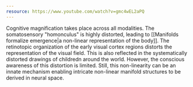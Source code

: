 ```yaml
---
resource: https://www.youtube.com/watch?v=gmc4wEL2aPQ
---
```


Cognitive magnification takes place across all modalities. The somatosensory "homonculus" is highly distorted, leading to [[Manifolds formalize emergence|a non-linear representation of the body]]. The retinotopic organization of the early visual cortex regions distorts the representation of the visual field. This is also reflected in the systematically distorted drawings of childredn around the world. However, the conscious awareness of this distortion is limited. Still, this non-linearity can be an innate mechanism enabling intricate non-linear manifold structures to be derived in neural space. 